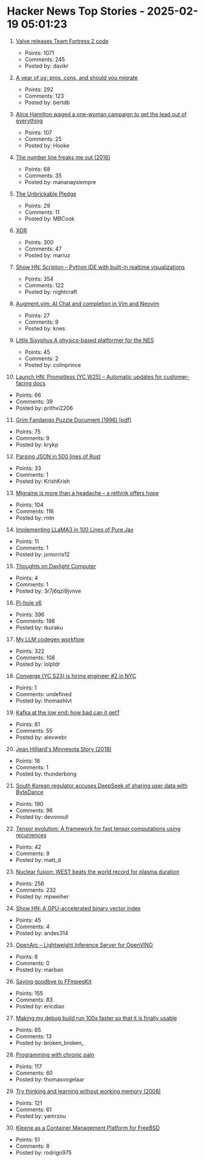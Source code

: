# Hacker News Top Stories - 2025-02-19 05:01:23

1. [Valve releases Team Fortress 2 code](https://github.com/ValveSoftware/source-sdk-2013/commit/0759e2e8e179d5352d81d0d4aaded72c1704b7a9)
   - Points: 1071
   - Comments: 245
   - Posted by: davikr

2. [A year of uv: pros, cons, and should you migrate](https://www.bitecode.dev/p/a-year-of-uv-pros-cons-and-should)
   - Points: 292
   - Comments: 123
   - Posted by: bertdb

3. [Alice Hamilton waged a one-woman campaign to get the lead out of everything](https://www.smithsonianmag.com/innovation/how-alice-hamilton-waged-one-woman-campaign-get-lead-out-everything-180985960/)
   - Points: 107
   - Comments: 25
   - Posted by: Hooke

4. [The number line freaks me out (2016)](https://mathwithbaddrawings.com/2016/12/28/why-the-number-line-freaks-me-out/)
   - Points: 68
   - Comments: 35
   - Posted by: mananaysiempre

5. [The Unbrickable Pledge](https://usetrmnl.com/blog/the-unbrickable-pledge)
   - Points: 29
   - Comments: 11
   - Posted by: MBCook

6. [XOR](https://www.chiark.greenend.org.uk/~sgtatham/quasiblog/xor/)
   - Points: 300
   - Comments: 47
   - Posted by: mariuz

7. [Show HN: Scripton – Python IDE with built-in realtime visualizations](https://scripton.dev)
   - Points: 354
   - Comments: 122
   - Posted by: nightcraft

8. [Augment.vim: AI Chat and completion in Vim and Neovim](https://github.com/augmentcode/augment.vim)
   - Points: 27
   - Comments: 9
   - Posted by: knes

9. [Little Sisyphus A physics-based platformer for the NES](https://pubby.games/sisyphus.html)
   - Points: 45
   - Comments: 2
   - Posted by: colinprince

10. [Launch HN: Promptless (YC W25) – Automatic updates for customer-facing docs](undefined)
   - Points: 66
   - Comments: 39
   - Posted by: prithvi2206

11. [Grim Fandango Puzzle Document (1996) [pdf]](http://gameshelf.jmac.org/2008/11/13/GrimPuzzleDoc_small.pdf)
   - Points: 75
   - Comments: 9
   - Posted by: krykp

12. [Parsing JSON in 500 lines of Rust](https://www.krish.gg/blog/json-parser-in-rust)
   - Points: 33
   - Comments: 1
   - Posted by: KrishKrish

13. [Migraine is more than a headache – a rethink offers hope](https://www.nature.com/articles/d41586-025-00456-x)
   - Points: 104
   - Comments: 116
   - Posted by: rntn

14. [Implementing LLaMA3 in 100 Lines of Pure Jax](https://saurabhalone.com/blogs/llama3/web)
   - Points: 11
   - Comments: 1
   - Posted by: jxmorris12

15. [Thoughts on Daylight Computer](https://jon.bo/posts/daylight-computer-1/)
   - Points: 4
   - Comments: 1
   - Posted by: 3r7j6qzi9jvnve

16. [Pi-hole v6](https://pi-hole.net/blog/2025/02/18/introducing-pi-hole-v6/)
   - Points: 396
   - Comments: 198
   - Posted by: tkuraku

17. [My LLM codegen workflow](https://harper.blog/2025/02/16/my-llm-codegen-workflow-atm/)
   - Points: 322
   - Comments: 108
   - Posted by: lolptdr

18. [Converge (YC S23) is hiring engineer #2 in NYC](https://jobs.gem.com/converge/am9icG9zdDreA6I3WJ4ZJ1Yx_WHS5zKP)
   - Points: 1
   - Comments: undefined
   - Posted by: thomashlvt

19. [Kafka at the low end: how bad can it get?](https://broot.ca/kafka-at-the-low-end.html)
   - Points: 81
   - Comments: 55
   - Posted by: alexwebr

20. [Jean Hilliard's Minnesota Story (2018)](https://www.mprnews.org/story/2018/01/25/jean-hilliard-northern-minnesota-frozen-survived)
   - Points: 16
   - Comments: 1
   - Posted by: thunderbong

21. [South Korean regulator accuses DeepSeek of sharing user data with ByteDance](https://www.bbc.com/news/articles/c4gex0x87g4o)
   - Points: 190
   - Comments: 96
   - Posted by: devonnull

22. [Tensor evolution: A framework for fast tensor computations using recurrences](https://arxiv.org/abs/2502.03402)
   - Points: 42
   - Comments: 9
   - Posted by: matt_d

23. [Nuclear fusion: WEST beats the world record for plasma duration](https://www.cea.fr/english/Pages/News/nuclear-fusion-west-beats-the-world-record-for-plasma-duration.aspx)
   - Points: 256
   - Comments: 232
   - Posted by: mpweiher

24. [Show HN: A GPU-accelerated binary vector index](https://rlafuente.com/post?post=2024-6-12-a-binary-vector-store)
   - Points: 45
   - Comments: 4
   - Posted by: andes314

25. [OpenArc – Lightweight Inference Server for OpenVINO](https://github.com/SearchSavior/OpenArc)
   - Points: 6
   - Comments: 0
   - Posted by: marban

26. [Saying goodbye to FFmpegKit](https://tanersener.medium.com/saying-goodbye-to-ffmpegkit-33ae939767e1)
   - Points: 155
   - Comments: 83
   - Posted by: ericdiao

27. [Making my debug build run 100x faster so that it is finally usable](https://gaultier.github.io/blog/making_my_debug_build_run_100_times_faster.html)
   - Points: 65
   - Comments: 13
   - Posted by: broken_broken_

28. [Programming with chronic pain](https://thomasvogelaar.me/posts/programming-with-chronic-pain/)
   - Points: 117
   - Comments: 60
   - Posted by: thomasvogelaar

29. [Try thinking and learning without working memory (2008)](https://sharpbrains.com/blog/2008/05/25/try-thinking-and-learning-without-working-memory/)
   - Points: 121
   - Comments: 61
   - Posted by: yamrzou

30. [Kleene as a Container Management Platform for FreeBSD](https://gyptazy.com/howto-kleene-as-a-container-management-platform-for-freebsd/)
   - Points: 51
   - Comments: 8
   - Posted by: rodrigo975

